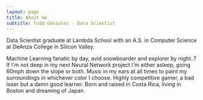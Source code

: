 ```yaml
---
layout: page
title: About me
subtitle: Todd Gonzalez - Data Scientist
---
```


Data Scientist graduate at Lambda School with an A.S. in Computer Science at DeAnza College in Silicon Valley.

Machine Learning fanatic by day, avid snowboarder and explorer by night..? If I'm not deep in my next Neural Network project I'm either asleep, going 60mph down the slope or both. Music in my ears at all times to paint my surroundings in whichever color I choose. Highly competitive gamer, a bad loser but a damn good learner. Born and raised in Costa Rica, living in Boston and dreaming of Japan.
